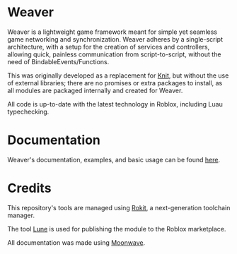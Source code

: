 # Weaver

Weaver is a lightweight game framework meant for simple yet seamless game networking and synchronization. Weaver adheres by a single-script architecture, with a setup for the creation of services and controllers, allowing quick, painless communication from script-to-script, without the need of BindableEvents/Functions.

This was originally developed as a replacement for [Knit](https://github.com/Sleitnick/Knit), but without the use of external libraries; there are no promises or extra packages to install, as all modules are packaged internally and created for Weaver.

All code is up-to-date with the latest technology in Roblox, including Luau typechecking.

# Documentation

Weaver's documentation, examples, and basic usage can be found [here](https://paracosm-daemon.github.io/Weaver/).

# Credits

This repository's tools are managed using [Rokit](https://github.com/rojo-rbx/rokit), a next-generation toolchain manager.

The tool [Lune](https://github.com/lune-org/lune) is used for publishing the module to the Roblox marketplace.

All documentation was made using [Moonwave](https://github.com/evaera/moonwave).
